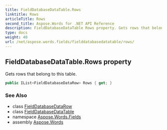 ```yaml
---
title: FieldDatabaseDataTable.Rows
linktitle: Rows
articleTitle: Rows
second_title: Aspose.Words for .NET API Reference
description: FieldDatabaseDataTable Rows property. Gets rows that belong to this table in C#.
type: docs
weight: 40
url: /net/aspose.words.fields/fielddatabasedatatable/rows/
---
```

## FieldDatabaseDataTable.Rows property

Gets rows that belong to this table.

```csharp
public IList<FieldDatabaseDataRow> Rows { get; }
```

### See Also

* class [FieldDatabaseDataRow](../../fielddatabasedatarow/)
* class [FieldDatabaseDataTable](../)
* namespace [Aspose.Words.Fields](../../fielddatabasedatatable/)
* assembly [Aspose.Words](../../../)
